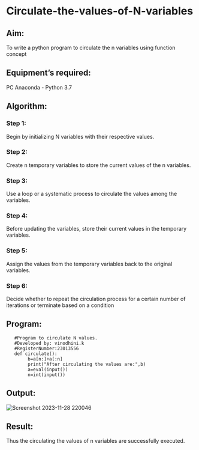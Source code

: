 # Circulate-the-values-of-N-variables
## Aim:
To write a python program to circulate the n variables using function concept
## Equipment’s required:
PC
Anaconda - Python 3.7
## Algorithm: 
### Step 1: 

Begin by initializing N variables with their respective values.

### Step 2: 

Create n temporary variables to store the current values of the n variables.

### Step 3: 
Use a loop or a systematic process to circulate the values among the variables.

### Step 4: 

Before updating the variables, store their current values in the temporary variables.

### Step 5: 

Assign the values from the temporary variables back to the original variables.

### Step 6: 

Decide whether to repeat the circulation process for a certain number of iterations or terminate based on a condition

## Program:

       #Program to circulate N values.
       #Developed by: vinodhini.k
       #RegisterNumber:23013556
       def circulate():
            b=a[n:]+a[:n]
            print("After circulating the values are:",b)
            a=eval(input())
            n=int(input())



## Output:

![Screenshot 2023-11-28 220046](https://github.com/vinodhini-17/Circulate-the-values-of-N-variables/assets/145742741/42b9711b-f99f-4892-a2ab-c43fbb4ec70d)


## Result:

Thus the circulating the values of n variables are successfully executed.
